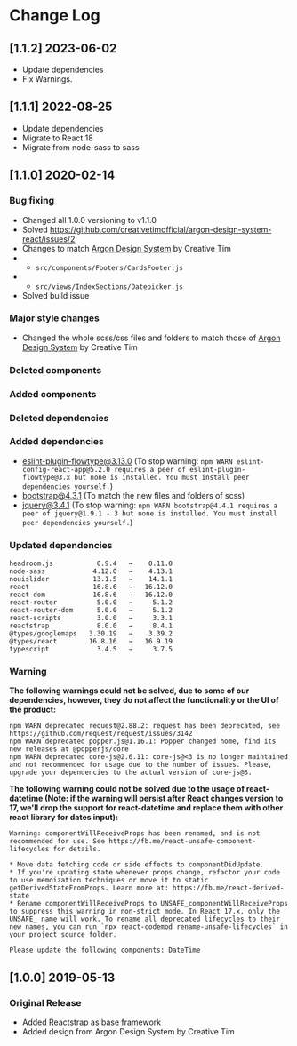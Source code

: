 # Change Log

## [1.1.2] 2023-06-02

- Update dependencies
- Fix Warnings.

## [1.1.1] 2022-08-25

- Update dependencies
- Migrate to React 18
- Migrate from node-sass to sass

## [1.1.0] 2020-02-14

### Bug fixing

- Changed all 1.0.0 versioning to v1.1.0
- Solved https://github.com/creativetimofficial/argon-design-system-react/issues/2
- Changes to match [Argon Design System](https://www.creative-tim.com/product/argon-design-system?ref=adsr-changelog) by Creative Tim
- - `src/components/Footers/CardsFooter.js`
- - `src/views/IndexSections/Datepicker.js`
- Solved build issue

### Major style changes

- Changed the whole scss/css files and folders to match those of [Argon Design System](https://www.creative-tim.com/product/argon-design-system?ref=adsr-changelog) by Creative Tim

### Deleted components

### Added components

### Deleted dependencies

### Added dependencies

- eslint-plugin-flowtype@3.13.0 (To stop warning: `npm WARN eslint-config-react-app@5.2.0 requires a peer of eslint-plugin-flowtype@3.x but none is installed. You must install peer dependencies yourself.`)
- bootstrap@4.3.1 (To match the new files and folders of scss)
- jquery@3.4.1 (To stop warning: `npm WARN bootstrap@4.4.1 requires a peer of jquery@1.9.1 - 3 but none is installed. You must install peer dependencies yourself.`)

### Updated dependencies

```
headroom.js           0.9.4   →    0.11.0
node-sass            4.12.0   →    4.13.1
nouislider           13.1.5   →    14.1.1
react                16.8.6   →   16.12.0
react-dom            16.8.6   →   16.12.0
react-router          5.0.0   →     5.1.2
react-router-dom      5.0.0   →     5.1.2
react-scripts         3.0.0   →     3.3.1
reactstrap            8.0.0   →     8.4.1
@types/googlemaps   3.30.19   →    3.39.2
@types/react        16.8.16   →   16.9.19
typescript            3.4.5   →     3.7.5
```

### Warning

**The following warnings could not be solved, due to some of our dependencies, however, they do not affect the functionality or the UI of the product:**

```
npm WARN deprecated request@2.88.2: request has been deprecated, see https://github.com/request/request/issues/3142
npm WARN deprecated popper.js@1.16.1: Popper changed home, find its new releases at @popperjs/core
npm WARN deprecated core-js@2.6.11: core-js@<3 is no longer maintained and not recommended for usage due to the number of issues. Please, upgrade your dependencies to the actual version of core-js@3.
```

**The following warning could not be solved due to the usage of react-datetime (Note: if the warning will persist after React changes version to 17, we'll drop the support for react-datetime and replace them with other react library for dates input):**

```
Warning: componentWillReceiveProps has been renamed, and is not recommended for use. See https://fb.me/react-unsafe-component-lifecycles for details.

* Move data fetching code or side effects to componentDidUpdate.
* If you're updating state whenever props change, refactor your code to use memoization techniques or move it to static getDerivedStateFromProps. Learn more at: https://fb.me/react-derived-state
* Rename componentWillReceiveProps to UNSAFE_componentWillReceiveProps to suppress this warning in non-strict mode. In React 17.x, only the UNSAFE_ name will work. To rename all deprecated lifecycles to their new names, you can run `npx react-codemod rename-unsafe-lifecycles` in your project source folder.

Please update the following components: DateTime
```

## [1.0.0] 2019-05-13

### Original Release

- Added Reactstrap as base framework
- Added design from Argon Design System by Creative Tim
